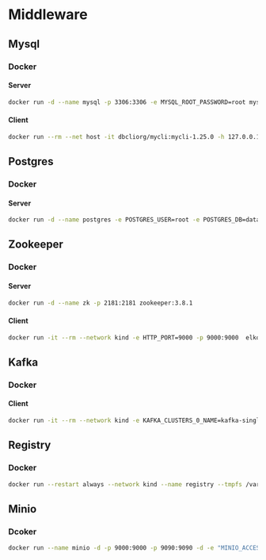 # Middleware

## Mysql

### Docker

#### Server
```bash
docker run -d --name mysql -p 3306:3306 -e MYSQL_ROOT_PASSWORD=root mysql:5.7
```

#### Client
```bash
docker run --rm --net host -it dbcliorg/mycli:mycli-1.25.0 -h 127.0.0.1 -P 3306  mysql -u root -p "root"
```

## Postgres

### Docker

#### Server
```bash
docker run -d --name postgres -e POSTGRES_USER=root -e POSTGRES_DB=database -e POSTGRES_PASSWORD=root -p 5432:5432 postgres:14
```

## Zookeeper

### Docker

#### Server
```bash
docker run -d --name zk -p 2181:2181 zookeeper:3.8.1
```

#### Client
```bash
docker run -it --rm --network kind -e HTTP_PORT=9000 -p 9000:9000  elkozmon/zoonavigator:latest
```

## Kafka

### Docker

#### Client
```bash
docker run -it --rm --network kind -e KAFKA_CLUSTERS_0_NAME=kafka-single -e KAFKA_CLUSTERS_0_BOOTSTRAPSERVERS=172.19.0.2:30008 -p 9090:8080 provectuslabs/kafka-ui:latest
```

## Registry

### Docker

```bash
docker run --restart always --network kind --name registry --tmpfs /var/lib/registry -p 0.0.0.0:5000:5000 -d registry:2
```

## Minio

### Dcoker

```bash
docker run --name minio -d -p 9000:9000 -p 9090:9090 -d -e "MINIO_ACCESS_KEY=minioadmin" -e "MINIO_SECRET_KEY=minioadmin" -v /data/minio/data:/data -v /data/minio/config:/root/.minio minio/minio:latest server /data --console-address ":9090" -address ":9000"
```
